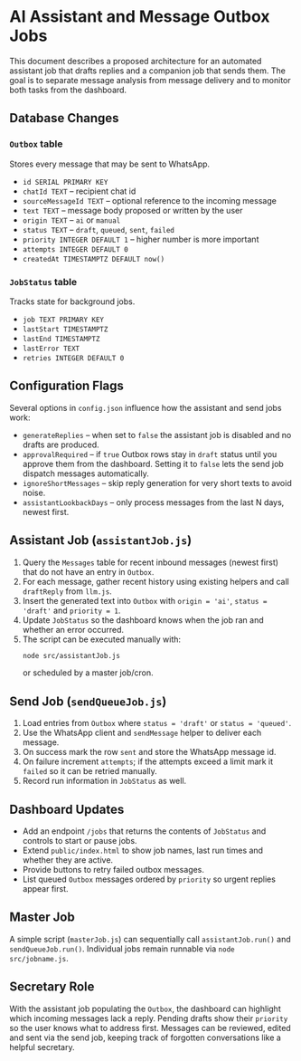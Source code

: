 # AI Assistant and Message Outbox Jobs

This document describes a proposed architecture for an automated assistant job that drafts replies and a companion job that sends them. The goal is to separate message analysis from message delivery and to monitor both tasks from the dashboard.

## Database Changes

### `Outbox` table
Stores every message that may be sent to WhatsApp.

- `id SERIAL PRIMARY KEY`
- `chatId TEXT` – recipient chat id
- `sourceMessageId TEXT` – optional reference to the incoming message
- `text TEXT` – message body proposed or written by the user
- `origin TEXT` – `ai` or `manual`
- `status TEXT` – `draft`, `queued`, `sent`, `failed`
- `priority INTEGER DEFAULT 1` – higher number is more important
- `attempts INTEGER DEFAULT 0`
- `createdAt TIMESTAMPTZ DEFAULT now()`

### `JobStatus` table
Tracks state for background jobs.

- `job TEXT PRIMARY KEY`
- `lastStart TIMESTAMPTZ`
- `lastEnd TIMESTAMPTZ`
- `lastError TEXT`
- `retries INTEGER DEFAULT 0`

## Configuration Flags

Several options in `config.json` influence how the assistant and send jobs work:

- `generateReplies` – when set to `false` the assistant job is disabled and no drafts are produced.
- `approvalRequired` – if `true` Outbox rows stay in `draft` status until you approve them from the dashboard. Setting it to `false` lets the send job dispatch messages automatically.
- `ignoreShortMessages` – skip reply generation for very short texts to avoid noise.
- `assistantLookbackDays` – only process messages from the last N days, newest first.

## Assistant Job (`assistantJob.js`)

1. Query the `Messages` table for recent inbound messages (newest first) that do not have an entry in `Outbox`.
2. For each message, gather recent history using existing helpers and call `draftReply` from `llm.js`.
3. Insert the generated text into `Outbox` with `origin = 'ai'`,
   `status = 'draft'` and `priority = 1`.
4. Update `JobStatus` so the dashboard knows when the job ran and whether an error occurred.
5. The script can be executed manually with:
   ```bash
   node src/assistantJob.js
   ```
   or scheduled by a master job/cron.

## Send Job (`sendQueueJob.js`)

1. Load entries from `Outbox` where `status = 'draft'` or `status = 'queued'`.
2. Use the WhatsApp client and `sendMessage` helper to deliver each message.
3. On success mark the row `sent` and store the WhatsApp message id.
4. On failure increment `attempts`; if the attempts exceed a limit mark it `failed` so it can be retried manually.
5. Record run information in `JobStatus` as well.

## Dashboard Updates

- Add an endpoint `/jobs` that returns the contents of `JobStatus` and controls to start or pause jobs.
- Extend `public/index.html` to show job names, last run times and whether they are active.
- Provide buttons to retry failed outbox messages.
- List queued `Outbox` messages ordered by `priority` so urgent replies appear first.

## Master Job

A simple script (`masterJob.js`) can sequentially call `assistantJob.run()` and `sendQueueJob.run()`. Individual jobs remain runnable via `node src/jobname.js`.

## Secretary Role

With the assistant job populating the `Outbox`, the dashboard can highlight which incoming messages lack a reply. Pending drafts show their `priority` so the user knows what to address first. Messages can be reviewed, edited and sent via the send job, keeping track of forgotten conversations like a helpful secretary.

